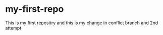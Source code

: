 # my-first-repo
This is my first repositry
and this is my  change in conflict branch 
and 2nd attempt
